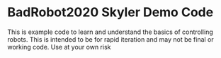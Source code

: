 # BadRobot2020 Skyler Demo Code
This is example code to learn and understand the basics of controlling robots. This is intended to be for rapid iteration and may not be final or working code. Use at your own risk
